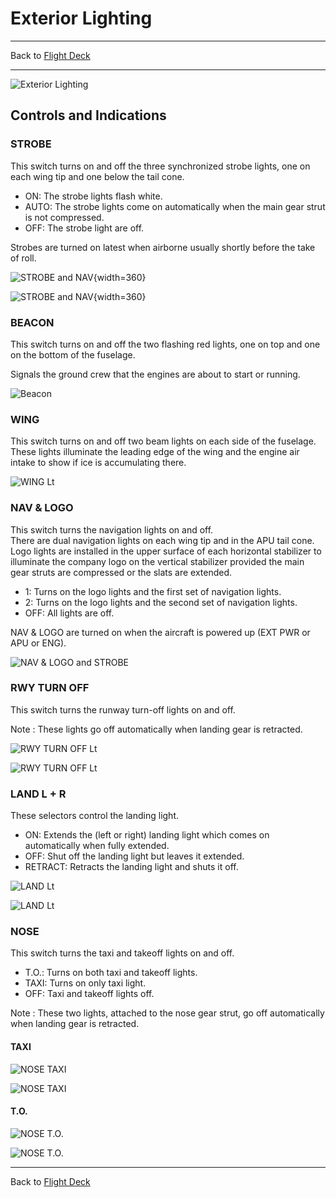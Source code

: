 # Exterior Lighting

---

Back to [Flight Deck](../flight-deck.md)

---

![Exterior Lighting](../../assets/a32nx-briefing/overhead-panel/Exterior-Lighting-Panel.png "Exterior Lighting")

## Controls and Indications

### STROBE

This switch turns on and off the three synchronized strobe lights, one on each wing tip and one below the tail cone.

- ON: The strobe lights flash white.
- AUTO: The strobe lights come on automatically when the main gear strut is not compressed.
- OFF: The strobe light are off.

Strobes are turned on latest when airborne usually shortly before the take of roll.

![STROBE and NAV](../../assets/a32nx-briefing/overhead-panel/lights/strobe-right.png "STROBE and NAV"){width=360}

![STROBE and NAV](../../assets/a32nx-briefing/overhead-panel/lights/strobe-left.png "STROBE and NAV"){width=360}

### BEACON

This switch turns on and off the two flashing red lights, one on top and one on the bottom of the fuselage.

Signals the ground crew that the engines are about to start or running.

![Beacon](../../assets/a32nx-briefing/overhead-panel/lights/beacon.png "Beacon")

### WING

This switch turns on and off two beam lights on each side of the fuselage. These lights illuminate the leading edge of the wing and the engine air intake to show if ice is accumulating there.

![WING Lt](../../assets/a32nx-briefing/overhead-panel/lights/wing.png "WING Lt")

### NAV & LOGO

This switch turns the navigation lights on and off.<br/>
There are dual navigation lights on each wing tip and in the APU tail cone.<br/>
Logo lights are installed in the upper surface of each horizontal stabilizer to illuminate the company logo on the vertical stabilizer provided the main gear struts are compressed or the slats are extended.

- 1: Turns on the logo lights and the first set of navigation lights.
- 2: Turns on the logo lights and the second set of navigation lights.
- OFF: All lights are off.

NAV & LOGO are turned on when the aircraft is powered up (EXT PWR or APU or ENG).

![NAV & LOGO and STROBE](../../assets/a32nx-briefing/overhead-panel/lights/tail-lights.png "NAV & LOGO and STROBE")

### RWY TURN OFF

This switch turns the runway turn-off lights on and off.

Note : These lights go off automatically when landing gear is retracted.

![RWY TURN OFF Lt](../../assets/a32nx-briefing/overhead-panel/lights/rwy-turn-off-lights.png "RWY TURN OFF Lt")

![RWY TURN OFF Lt](../../assets/a32nx-briefing/overhead-panel/lights/rwy-turn-off-above.png "RWY TURN OFF Lt")


### LAND L + R

These selectors control the landing light.

- ON: Extends the (left or right) landing light which comes on automatically when fully extended.
- OFF: Shut off the landing light but leaves it extended.
- RETRACT: Retracts the landing light and shuts it off.

![LAND Lt](../../assets/a32nx-briefing/overhead-panel/lights/land-lights.png "LAND Lt")

![LAND Lt](../../assets/a32nx-briefing/overhead-panel/lights/land-lights-above.png "LAND Lt")

### NOSE

This switch turns the taxi and takeoff lights on and off.

- T.O.: Turns on both taxi and takeoff lights.
- TAXI: Turns on only taxi light.
- OFF: Taxi and takeoff lights off.

Note : These two lights, attached to the nose gear strut, go off automatically when landing gear is retracted.


#### TAXI

![NOSE TAXI](../../assets/a32nx-briefing/overhead-panel/lights/taxi-light.png "NOSE TAXI")

![NOSE TAXI](../../assets/a32nx-briefing/overhead-panel/lights/taxi-light-above.png "NOSE TAXI")

#### T.O.

![NOSE T.O.](../../assets/a32nx-briefing/overhead-panel/lights/to-lights.png "NOSE T.O.")

![NOSE T.O.](../../assets/a32nx-briefing/overhead-panel/lights/to-lights-above.png "NOSE T.O.")


---

Back to [Flight Deck](../flight-deck.md)

